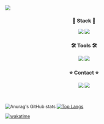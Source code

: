 <img src="https://capsule-render.vercel.app/api?type=waving&color=gradient&height=300&section=header&text=Hello!!&desc=well%20come%20to%20my%20github&fontSize=100&fontAlignY=40" />

<h3 align="center">🌱 Stack 🌱</h3>
<div align="center">
  <img src="https://img.shields.io/badge/typescript-007ACC.svg?style=for-the-badge&logo=typescript&logoColor=white" />
  <img src="https://img.shields.io/badge/next.js-272727?style=for-the-badge&logo=nextdotjs&logoColor=white" />
</div>

<h3 align="center">🛠 Tools 🛠</h3>
<div align="center">
  <img src="https://img.shields.io/badge/github-181717.svg?style=for-the-badge&logo=github&logoColor=white" />
  <img src="https://img.shields.io/badge/Notion-F3F3F3.svg?style=for-the-badge&logo=notion&logoColor=black" />
</div>

<h3 align="center">⭐ Contact ⭐</h3>
<div align="center">
<img src="https://img.shields.io/badge/jyqaz7548@gmail.com-EA4335?style=for-the-badge&logo=gmail&logoColor=FFFFFF"/>
<img src="https://img.shields.io/badge/jyqaz7548-E4405F?style=for-the-badge&logo=instagram&logoColor=FFFFFF"/>
</div>

<h9>ㅤ</h9>

![Anurag's GitHub stats](https://github-readme-stats.vercel.app/api?username=jyqaz7548&show_icons=true&theme=radical)
[![Top Langs](https://github-readme-stats.vercel.app/api/top-langs/?username=jyqaz7548&layout=donut)](https://github.com/anuraghazra/github-readme-stats)

[![wakatime](https://wakatime.com/badge/user/4e19f77a-1698-4b5e-839f-117abb42c213.svg)](https://wakatime.com/@4e19f77a-1698-4b5e-839f-117abb42c213)
